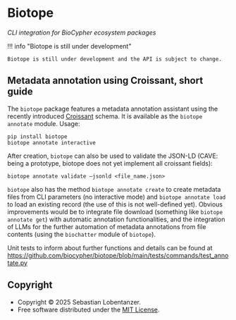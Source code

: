 # Biotope

*CLI integration for BioCypher ecosystem packages*

!!! info "Biotope is still under development"

    Biotope is still under development and the API is subject to change.

## Metadata annotation using Croissant, short guide

The `biotope` package features a metadata annotation assistant using the
recently introduced
[Croissant](https://research.google/blog/croissant-a-metadata-format-for-ml-ready-datasets/)
schema. It is available as the `biotope annotate` module. Usage:

```
pip install biotope
biotope annotate interactive
```

After creation, `biotope` can also be used to validate the JSON-LD (CAVE: being
a prototype, biotope does not yet implement all croissant fields):

```
biotope annotate validate –jsonld <file_name.json>
```

`biotope` also has the method `biotope annotate create` to create metadata files
from CLI parameters (no interactive mode) and `biotope annotate load` to load an
existing record (the use of this is not well-defined yet). Obvious improvements
would be to integrate file download (something like `biotope annotate get`) with
automatic annotation functionalities, and the integration of LLMs for the
further automation of metadata annotations from file contents (using the
`biochatter` module of `biotope`).

Unit tests to inform about further functions and details can be found at
https://github.com/biocypher/biotope/blob/main/tests/commands/test_annotate.py

## Copyright

- Copyright © 2025 Sebastian Lobentanzer.
- Free software distributed under the [MIT License](../LICENSE).
